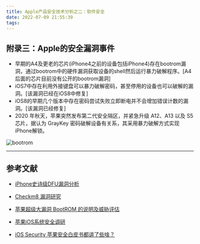 ```yaml
---
title: Apple产品安全技术分析之二：软件安全
date: 2022-07-09 21:55:39
tags:
---
```


## 附录三：Apple的安全漏洞事件

- 早期的A4及更老的芯片(iPhone4之前的设备包括iPhone4)存在bootrom漏洞，通过bootrom中的硬件漏洞获取设备的shell然后运行暴力破解程序。[A4后面的芯片目前没有公开的bootrom漏洞]
- iOS7中存在利用外接键盘可以暴力破解密码，甚至停用的设备也可以破解的漏洞。[该漏洞已经在iOS8中修复]
- iOS8的早期几个版本中存在密码尝试失败立即断电并不会增加错误计数的漏洞。[该漏洞已经修复]
- 2020 年秋天，苹果突然发布第二代安全隔区，并紧急升级 A12、A13 以及 S5 芯片，据认为 GrayKey 密码破解设备有关系，其采用暴力破解方式实现iPhone解锁。

![bootrom](bootrom.png)

---

## 参考文献

- [iPhone史诗级DFU漏洞分析](https://www.bilibili.com/read/cv9849473/)
- [Checkm8 漏洞研究](https://xuanxuanblingbling.github.io/ios/2020/07/10/checkm8/)
- [苹果超级大漏洞 BootROM 的说明及威胁评估](https://zhuanlan.zhihu.com/p/84925896)
- [苹果iOS系统安全调研](https://zhuanlan.zhihu.com/p/441603311)

- [iOS Security 苹果安全白皮书都讲了些啥？](https://juejin.cn/post/6844903471863316493)